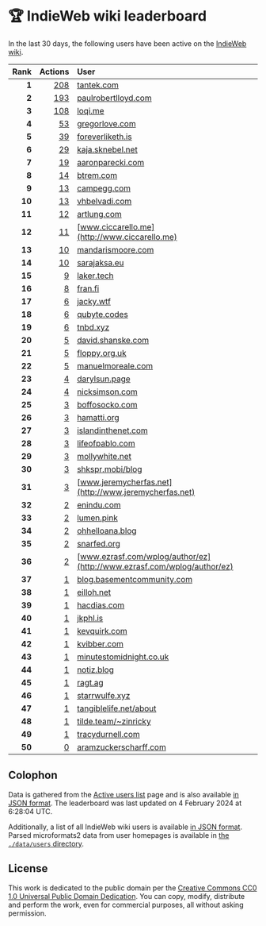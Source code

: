 # 🏆 IndieWeb wiki leaderboard

In the last 30 days, the following users have been active on the [IndieWeb wiki](https://indieweb.org).

| Rank | Actions | User |
|-----:|--------:|:-----|
| **1** | [208](https://indieweb.org/Special:Contributions/Tantek.com) | [tantek.com](http://tantek.com) |
| **2** | [193](https://indieweb.org/Special:Contributions/Paulrobertlloyd.com) | [paulrobertlloyd.com](http://paulrobertlloyd.com) |
| **3** | [108](https://indieweb.org/Special:Contributions/Loqi.me) | [loqi.me](http://loqi.me) |
| **4** | [53](https://indieweb.org/Special:Contributions/Gregorlove.com) | [gregorlove.com](http://gregorlove.com) |
| **5** | [39](https://indieweb.org/Special:Contributions/Foreverliketh.is) | [foreverliketh.is](http://foreverliketh.is) |
| **6** | [29](https://indieweb.org/Special:Contributions/Kaja.sknebel.net) | [kaja.sknebel.net](http://kaja.sknebel.net) |
| **7** | [19](https://indieweb.org/Special:Contributions/Aaronparecki.com) | [aaronparecki.com](http://aaronparecki.com) |
| **8** | [14](https://indieweb.org/Special:Contributions/Btrem.com) | [btrem.com](http://btrem.com) |
| **9** | [13](https://indieweb.org/Special:Contributions/Campegg.com) | [campegg.com](http://campegg.com) |
| **10** | [13](https://indieweb.org/Special:Contributions/Vhbelvadi.com) | [vhbelvadi.com](http://vhbelvadi.com) |
| **11** | [12](https://indieweb.org/Special:Contributions/Artlung.com) | [artlung.com](http://artlung.com) |
| **12** | [11](https://indieweb.org/Special:Contributions/Www.ciccarello.me) | [www.ciccarello.me](http://www.ciccarello.me) |
| **13** | [10](https://indieweb.org/Special:Contributions/Mandarismoore.com) | [mandarismoore.com](http://mandarismoore.com) |
| **14** | [10](https://indieweb.org/Special:Contributions/Sarajaksa.eu) | [sarajaksa.eu](http://sarajaksa.eu) |
| **15** | [9](https://indieweb.org/Special:Contributions/Laker.tech) | [laker.tech](http://laker.tech) |
| **16** | [8](https://indieweb.org/Special:Contributions/Fran.fi) | [fran.fi](http://fran.fi) |
| **17** | [6](https://indieweb.org/Special:Contributions/Jacky.wtf) | [jacky.wtf](http://jacky.wtf) |
| **18** | [6](https://indieweb.org/Special:Contributions/Qubyte.codes) | [qubyte.codes](http://qubyte.codes) |
| **19** | [6](https://indieweb.org/Special:Contributions/Tnbd.xyz) | [tnbd.xyz](http://tnbd.xyz) |
| **20** | [5](https://indieweb.org/Special:Contributions/David.shanske.com) | [david.shanske.com](http://david.shanske.com) |
| **21** | [5](https://indieweb.org/Special:Contributions/Floppy.org.uk) | [floppy.org.uk](http://floppy.org.uk) |
| **22** | [5](https://indieweb.org/Special:Contributions/Manuelmoreale.com) | [manuelmoreale.com](http://manuelmoreale.com) |
| **23** | [4](https://indieweb.org/Special:Contributions/Darylsun.page) | [darylsun.page](http://darylsun.page) |
| **24** | [4](https://indieweb.org/Special:Contributions/Nicksimson.com) | [nicksimson.com](http://nicksimson.com) |
| **25** | [3](https://indieweb.org/Special:Contributions/Boffosocko.com) | [boffosocko.com](http://boffosocko.com) |
| **26** | [3](https://indieweb.org/Special:Contributions/Hamatti.org) | [hamatti.org](http://hamatti.org) |
| **27** | [3](https://indieweb.org/Special:Contributions/Islandinthenet.com) | [islandinthenet.com](http://islandinthenet.com) |
| **28** | [3](https://indieweb.org/Special:Contributions/Lifeofpablo.com) | [lifeofpablo.com](http://lifeofpablo.com) |
| **29** | [3](https://indieweb.org/Special:Contributions/Mollywhite.net) | [mollywhite.net](http://mollywhite.net) |
| **30** | [3](https://indieweb.org/Special:Contributions/Shkspr.mobi_blog) | [shkspr.mobi/blog](http://shkspr.mobi/blog) |
| **31** | [3](https://indieweb.org/Special:Contributions/Www.jeremycherfas.net) | [www.jeremycherfas.net](http://www.jeremycherfas.net) |
| **32** | [2](https://indieweb.org/Special:Contributions/Enindu.com) | [enindu.com](http://enindu.com) |
| **33** | [2](https://indieweb.org/Special:Contributions/Lumen.pink) | [lumen.pink](http://lumen.pink) |
| **34** | [2](https://indieweb.org/Special:Contributions/Ohhelloana.blog) | [ohhelloana.blog](http://ohhelloana.blog) |
| **35** | [2](https://indieweb.org/Special:Contributions/Snarfed.org) | [snarfed.org](http://snarfed.org) |
| **36** | [2](https://indieweb.org/Special:Contributions/Www.ezrasf.com_wplog_author_ez) | [www.ezrasf.com/wplog/author/ez](http://www.ezrasf.com/wplog/author/ez) |
| **37** | [1](https://indieweb.org/Special:Contributions/Blog.basementcommunity.com) | [blog.basementcommunity.com](http://blog.basementcommunity.com) |
| **38** | [1](https://indieweb.org/Special:Contributions/Eilloh.net) | [eilloh.net](http://eilloh.net) |
| **39** | [1](https://indieweb.org/Special:Contributions/Hacdias.com) | [hacdias.com](http://hacdias.com) |
| **40** | [1](https://indieweb.org/Special:Contributions/Jkphl.is) | [jkphl.is](http://jkphl.is) |
| **41** | [1](https://indieweb.org/Special:Contributions/Kevquirk.com) | [kevquirk.com](http://kevquirk.com) |
| **42** | [1](https://indieweb.org/Special:Contributions/Kvibber.com) | [kvibber.com](http://kvibber.com) |
| **43** | [1](https://indieweb.org/Special:Contributions/Minutestomidnight.co.uk) | [minutestomidnight.co.uk](http://minutestomidnight.co.uk) |
| **44** | [1](https://indieweb.org/Special:Contributions/Notiz.blog) | [notiz.blog](http://notiz.blog) |
| **45** | [1](https://indieweb.org/Special:Contributions/Ragt.ag) | [ragt.ag](http://ragt.ag) |
| **46** | [1](https://indieweb.org/Special:Contributions/Starrwulfe.xyz) | [starrwulfe.xyz](http://starrwulfe.xyz) |
| **47** | [1](https://indieweb.org/Special:Contributions/Tangiblelife.net_about) | [tangiblelife.net/about](http://tangiblelife.net/about) |
| **48** | [1](https://indieweb.org/Special:Contributions/Tilde.team_~zinricky) | [tilde.team/~zinricky](http://tilde.team/~zinricky) |
| **49** | [1](https://indieweb.org/Special:Contributions/Tracydurnell.com) | [tracydurnell.com](http://tracydurnell.com) |
| **50** | [0](https://indieweb.org/Special:Contributions/Aramzuckerscharff.com) | [aramzuckerscharff.com](http://aramzuckerscharff.com) |


## Colophon

Data is gathered from the [Active users list](https://indieweb.org/Special:ActiveUsers) page and is also available [in JSON format](https://github.com/jgarber623/indieweb-wiki-leaderboard/blob/main/data/leaderboard.json). The leaderboard was last updated on 4 February 2024 at 6:28:04 UTC.

Additionally, a list of all IndieWeb wiki users is available [in JSON format](https://github.com/jgarber623/indieweb-wiki-leaderboard/blob/main/data/users.json). Parsed microformats2 data from user homepages is available in [the `./data/users` directory](https://github.com/jgarber623/indieweb-wiki-leaderboard/blob/main/data/users).

## License

This work is dedicated to the public domain per the [Creative Commons CC0 1.0 Universal Public Domain Dedication](https://creativecommons.org/publicdomain/zero/1.0/). You can copy, modify, distribute and perform the work, even for commercial purposes, all without asking permission.

